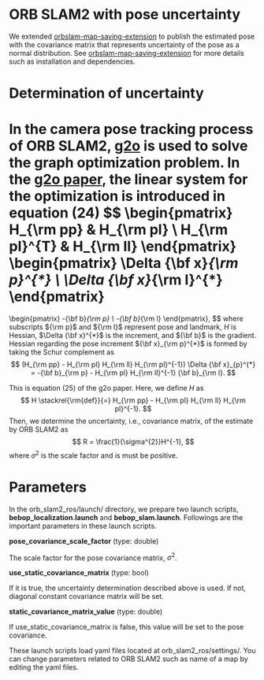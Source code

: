 # ORB SLAM2 with pose uncertainty

We extended [orbslam-map-saving-extension](https://github.com/TUMFTM/orbslam-map-saving-extension) to publish the estimated pose with the covariance matrix that represents uncertainty of the pose as a normal distribution. See [orbslam-map-saving-extension](https://github.com/TUMFTM/orbslam-map-saving-extension) for more details such as installation and dependencies.



# Determination of uncertainty

In the camera pose tracking process of ORB SLAM2, [g2o](https://github.com/RainerKuemmerle/g2o) is used to solve the graph optimization problem. In the [g2o paper](https://www.researchgate.net/publication/224252449_G2o_A_general_framework_for_graph_optimization), the linear system for the optimization is introduced in equation (24)
$$
\begin{pmatrix}
	H_{\rm pp}     & H_{\rm pl} \\
	H_{\rm pl}^{T} & H_{\rm ll}
\end{pmatrix}
\begin{pmatrix}
	\Delta {\bf x}_{\rm p}^{*} \\
	\Delta {\bf x}_{\rm l}^{*}
\end{pmatrix}
=
\begin{pmatrix}
	-{\bf b}_{\rm p} \\
	-{\bf b}_{\rm l}
\end{pmatrix},
$$
where subscripts ${\rm p}$ and ${\rm l}$ represent pose and landmark, $H$ is Hessian, $\Delta {\bf x}^{*}$ is the increment, and ${\bf b}$ is the gradient. Hessian regarding the pose increment ${\bf x}_{\rm p}^{*}$ is formed by taking the Schur complement as
$$
(H_{\rm pp} - H_{\rm pl} H_{\rm ll} H_{\rm pl}^{-1}) \Delta {\bf x}_{p}^{*} = -{\bf b}_{\rm p} - H_{\rm pl} H_{\rm ll}^{-1} {\bf b}_{\rm l}.
$$

This is equation (25) of the g2o paper. Here, we define $H$ as
$$
H \stackrel{\rm{def}}{=} H_{\rm pp} - H_{\rm pl} H_{\rm ll} H_{\rm pl}^{-1}.
$$
Then, we determine the uncertainty, i.e., covariance matrix, of the estimate by ORB SLAM2 as
$$
R = \frac{1}{\sigma^{2}}H^{-1},
$$
where $\sigma^{2}$ is the scale factor and is must be positive.



# Parameters

In the orb_slam2_ros/launch/ directory, we prepare two launch scripts, **bebop_localization.launch** and **bebop_slam.launch**. Followings are the important parameters in these launch scripts.



**pose_covariance_scale_factor** (type: double)

The scale factor for the pose covariance matrix, $\sigma^{2}$.



**use_static_covariance_matrix** (type: bool)

If it is true, the uncertainty determination described above is used. If not, diagonal constant covariance matrix will be set.



**static_covariance_matrix_value** (type: double)

If use_static_covariance_matrix is false, this value will be set to the pose covariance.



These launch scripts load yaml files located at orb_slam2_ros/settings/. You can change parameters related to ORB SLAM2 such as name of a map by editing the yaml files.

